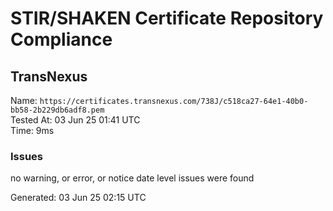 # STIR/SHAKEN Certificate Repository Compliance

## TransNexus

Name: `https://certificates.transnexus.com/738J/c518ca27-64e1-40b0-bb58-2b229db6adf8.pem`\
Tested At: 03 Jun 25 01:41 UTC\
Time: 9ms

### Issues

no warning, or error, or notice date level issues were found

Generated: 03 Jun 25 02:15 UTC